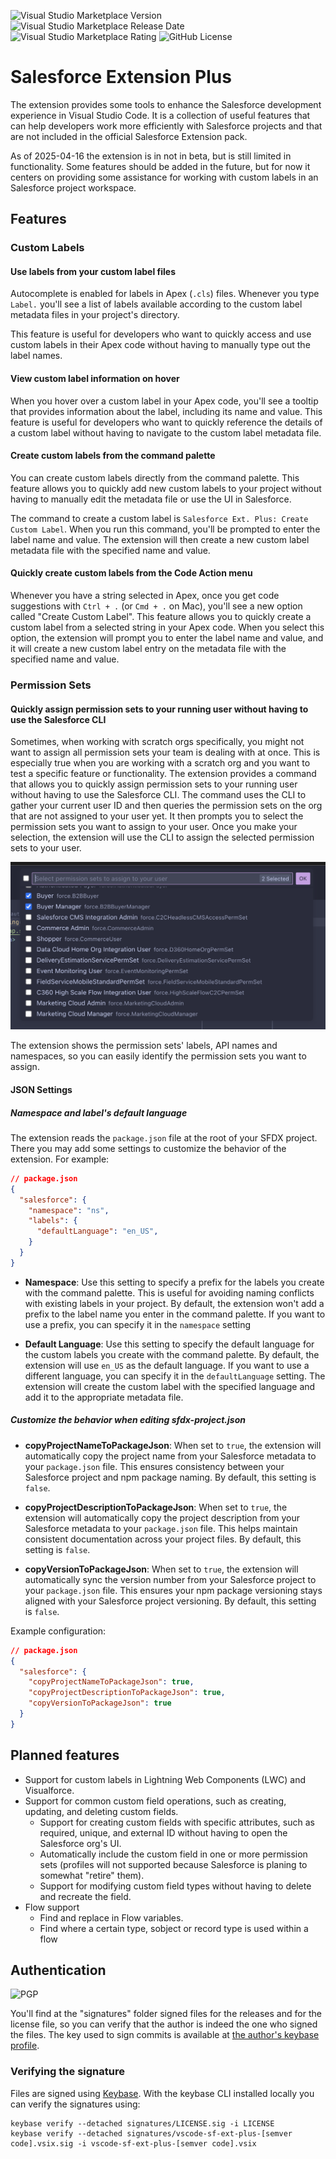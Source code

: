 ![Visual Studio Marketplace Version](https://img.shields.io/visual-studio-marketplace/v/wisefox.sf-ext-plus?link=https://marketplace.visualstudio.com/items?itemName=wisefox.sf-ext-plus&cacheSeconds=3600) ![Visual Studio Marketplace Release Date](https://img.shields.io/visual-studio-marketplace/release-date/wisefox.sf-ext-plus?link=https://marketplace.visualstudio.com/items?itemName=wisefox.sf-ext-plus&cacheSeconds=28800) ![Visual Studio Marketplace Rating](https://img.shields.io/visual-studio-marketplace/stars/wisefox.sf-ext-plus?link=https://marketplace.visualstudio.com/items?itemName=wisefox.sf-ext-plus&cacheSeconds=28800) ![GitHub License](https://img.shields.io/github/license/renatoliveira/sf-ext-plus?cacheSeconds=28800)

# Salesforce Extension Plus

The extension provides some tools to enhance the Salesforce development experience in Visual Studio Code. It is a collection of useful features that can help developers work more efficiently with Salesforce projects and that are not included in the official Salesforce Extension pack.

As of 2025-04-16 the extension is in not in beta, but is still limited in functionality. Some features should be added in the future, but for now it centers on providing some assistance for working with custom labels in an Salesforce project workspace.

## Features

### Custom Labels

#### Use labels from your custom label files

Autocomplete is enabled for labels in Apex (`.cls`) files. Whenever you type `Label.` you'll see a list of labels available according to the custom label metadata files in your project's directory.

This feature is useful for developers who want to quickly access and use custom labels in their Apex code without having to manually type out the label names.

#### View custom label information on hover

When you hover over a custom label in your Apex code, you'll see a tooltip that provides information about the label, including its name and value. This feature is useful for developers who want to quickly reference the details of a custom label without having to navigate to the custom label metadata file.

#### Create custom labels from the command palette

You can create custom labels directly from the command palette. This feature allows you to quickly add new custom labels to your project without having to manually edit the metadata file or use the UI in Salesforce.

The command to create a custom label is `Salesforce Ext. Plus: Create Custom Label`. When you run this command, you'll be prompted to enter the label name and value. The extension will then create a new custom label metadata file with the specified name and value.

#### Quickly create custom labels from the Code Action menu

Whenever you have a string selected in Apex, once you get code suggestions with `Ctrl + .` (or `Cmd + .` on Mac), you'll see a new option called "Create Custom Label". This feature allows you to quickly create a custom label from a selected string in your Apex code. When you select this option, the extension will prompt you to enter the label name and value, and it will create a new custom label entry on the metadata file with the specified name and value.

### Permission Sets

#### Quickly assign permission sets to your running user without having to use the Salesforce CLI

Sometimes, when working with scratch orgs specifically, you might not want to assign all permission sets your team is dealing with at once. This is especially true when you are working with a scratch org and you want to test a specific feature or functionality. The extension provides a command that allows you to quickly assign permission sets to your running user without having to use the Salesforce CLI. The command uses the CLI to gather your current user ID and then queries the permission sets on the org that are not assigned to your user yet. It then prompts you to select the permission sets you want to assign to your user. Once you make your selection, the extension will use the CLI to assign the selected permission sets to your user.

![Assign Permission Sets](images/features/permsetsQuickpick.png)

The extension shows the permission sets' labels, API names and namespaces, so you can easily identify the permission sets you want to assign.

#### JSON Settings

##### Namespace and label's default language

The extension reads the `package.json` file at the root of your SFDX project. There you may add some settings to customize the behavior of the extension. For example:

```json
// package.json
{
  "salesforce": {
    "namespace": "ns",
    "labels": {
      "defaultLanguage": "en_US",
    }
  }
}
```

* **Namespace**: Use this setting to specify a prefix for the labels you create with the command palette. This is useful for avoiding naming conflicts with existing labels in your project. By default, the extension won't add a prefix to the label name you enter in the command palette. If you want to use a prefix, you can specify it in the `namespace` setting

* **Default Language**: Use this setting to specify the default language for the custom labels you create with the command palette. By default, the extension will use `en_US` as the default language. If you want to use a different language, you can specify it in the `defaultLanguage` setting. The extension will create the custom label with the specified language and add it to the appropriate metadata file.

##### Customize the behavior when editing sfdx-project.json

* **copyProjectNameToPackageJson**: When set to `true`, the extension will automatically copy the project name from your Salesforce metadata to your `package.json` file. This ensures consistency between your Salesforce project and npm package naming. By default, this setting is `false`.

* **copyProjectDescriptionToPackageJson**: When set to `true`, the extension will automatically copy the project description from your Salesforce metadata to your `package.json` file. This helps maintain consistent documentation across your project files. By default, this setting is `false`.

* **copyVersionToPackageJson**: When set to `true`, the extension will automatically sync the version number from your Salesforce project to your `package.json` file. This ensures your npm package versioning stays aligned with your Salesforce project versioning. By default, this setting is `false`.

Example configuration:

```json
// package.json
{
  "salesforce": {
    "copyProjectNameToPackageJson": true,
    "copyProjectDescriptionToPackageJson": true,
    "copyVersionToPackageJson": true
  }
}
```

## Planned features

- Support for custom labels in Lightning Web Components (LWC) and Visualforce.
- Support for common custom field operations, such as creating, updating, and deleting custom fields.
  - Support for creating custom fields with specific attributes, such as required, unique, and external ID without having to open the Salesforce org's UI.
  - Automatically include the custom field in one or more permission sets (profiles will not supported because Salesforce is planing to somewhat "retire" them).
  - Support for modifying custom field types without having to delete and recreate the field.
- Flow support
  - Find and replace in Flow variables.
  - Find where a certain type, sobject or record type is used within a flow

## Authentication

![PGP](https://img.shields.io/badge/E7E772797687BC9A-%3F?style=flat&label=PGP&labelColor=orange&color=black&cacheSeconds=28800)

You'll find at the "signatures" folder signed files for the releases and for the license file, so you can verify that the author is indeed the one who signed the files. The key used to sign commits is available at [the author's keybase profile](https://keybase.io/thelavasailor).

### Verifying the signature

Files are signed using [Keybase](https://keybase.io/). With the keybase CLI installed locally you can verify the signatures using:

```
keybase verify --detached signatures/LICENSE.sig -i LICENSE
keybase verify --detached signatures/vscode-sf-ext-plus-[semver code].vsix.sig -i vscode-sf-ext-plus-[semver code].vsix
```
